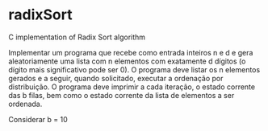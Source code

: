# radixSort
C implementation of Radix Sort algorithm

Implementar um programa que recebe como entrada inteiros n e d e gera aleatoriamente uma lista com n elementos com exatamente d dígitos (o dígito mais significativo pode ser 0). O programa deve listar os n elementos gerados e a seguir, quando solicitado, executar a ordenação por distribuição. O programa deve imprimir a cada iteração, o estado corrente das b filas, bem como o estado corrente da lista de elementos a ser ordenada.

Considerar b = 10
